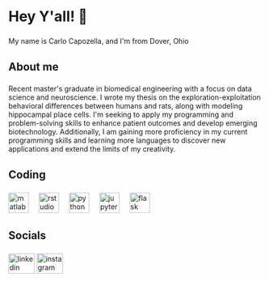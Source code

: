 <h1 align="left">Hey Y'all! 👋</h1>

###

<p align="left">My name is Carlo Capozella, and I'm from Dover, Ohio</p>

###

<h2 align="left">About me</h2>

###

<p align="left">Recent master's graduate in biomedical engineering with a focus on data science and neuroscience. I wrote my thesis on the exploration-exploitation behavioral differences between humans and rats, along with modeling hippocampal place cells. I'm seeking to apply my programming and problem-solving skills to enhance patient outcomes and develop emerging biotechnology. Additionally, I am gaining more proficiency in my current programming skills and learning more languages to discover new applications and extend the limits of my creativity.</p>

###

<h2 align="left">Coding</h2>

###

<div align="left">
  <img src="https://cdn.jsdelivr.net/gh/devicons/devicon/icons/matlab/matlab-original.svg" height="40" alt="matlab logo"  />
  <img width="12" />
  <img src="https://cdn.jsdelivr.net/gh/devicons/devicon/icons/rstudio/rstudio-original.svg" height="40" alt="rstudio logo"  />
  <img width="12" />
  <img src="https://cdn.jsdelivr.net/gh/devicons/devicon/icons/python/python-original.svg" height="40" alt="python logo"  />
  <img width="12" />
  <img src="https://cdn.jsdelivr.net/gh/devicons/devicon/icons/jupyter/jupyter-original.svg" height="40" alt="jupyter logo"  />
  <img width="12" />
  <img src="https://cdn.jsdelivr.net/gh/devicons/devicon/icons/flask/flask-original.svg" height="40" alt="flask logo"  />
</div>

###

<h2 align="left">Socials</h2>

###

<div align="left">
  <img src="https://raw.githubusercontent.com/maurodesouza/profile-readme-generator/master/src/assets/icons/social/linkedin/default.svg" width="52" height="40" alt="linkedin logo"  />
  <img src="https://raw.githubusercontent.com/maurodesouza/profile-readme-generator/master/src/assets/icons/social/instagram/default.svg" width="52" height="40" alt="instagram logo"  />
</div>

###

